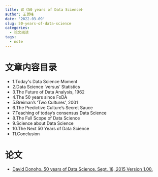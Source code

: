 ```yaml
---
title: 读《50 years of Data Science》
author: 王哲峰
date: '2022-03-09'
slug: 50-years-of-data-science
categories: 
  - 论文阅读
tags:
  - note
---
```




# 文章内容目录

- 1.Today's Data Science Moment
- 2.Data Science ‘versus’ Statistics
- 3.The Future of Data Analysis, 1962
- 4.The 50 years since FoDA
- 5.Breiman’s ‘Two Cultures’, 2001
- 6.The Predictive Culture’s Secret Sauce
- 7.Teaching of today’s consensus Data Science
- 8.The Full Scope of Data Science
- 9.Science about Data Science
- 10.The Next 50 Years of Data Science
- 11.Conclusion



# 论文

- [David Donoho. 50 years of Data Science. Sept. 18, 2015 Version 1.00.](https://courses.csail.mit.edu/18.337/2015/docs/50YearsDataScience.pdf)